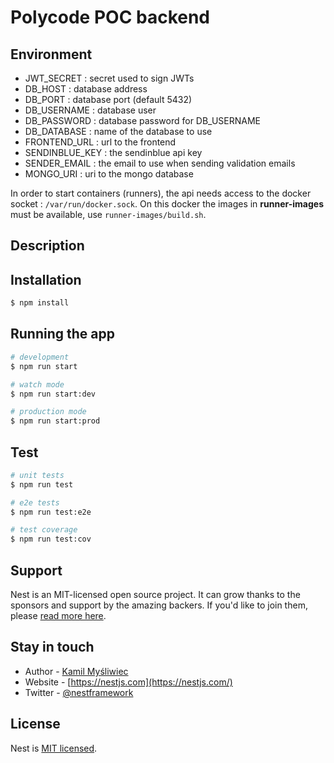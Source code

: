 # Polycode POC backend

## Environment

- JWT_SECRET : secret used to sign JWTs
- DB_HOST : database address
- DB_PORT : database port (default 5432)
- DB_USERNAME : database user
- DB_PASSWORD : database password for DB_USERNAME
- DB_DATABASE : name of the database to use
- FRONTEND_URL : url to the frontend
- SENDINBLUE_KEY : the sendinblue api key
- SENDER_EMAIL : the email to use when sending validation emails
- MONGO_URI : uri to the mongo database

In order to start containers (runners), the api needs access to the docker socket : `/var/run/docker.sock`.
On this docker the images in **runner-images** must be available, use `runner-images/build.sh`.

## Description


## Installation

```bash
$ npm install
```

## Running the app

```bash
# development
$ npm run start

# watch mode
$ npm run start:dev

# production mode
$ npm run start:prod
```

## Test

```bash
# unit tests
$ npm run test

# e2e tests
$ npm run test:e2e

# test coverage
$ npm run test:cov
```

## Support

Nest is an MIT-licensed open source project. It can grow thanks to the sponsors and support by the amazing backers. If you'd like to join them, please [read more here](https://docs.nestjs.com/support).

## Stay in touch

- Author - [Kamil Myśliwiec](https://kamilmysliwiec.com)
- Website - [https://nestjs.com](https://nestjs.com/)
- Twitter - [@nestframework](https://twitter.com/nestframework)

## License

Nest is [MIT licensed](LICENSE).
